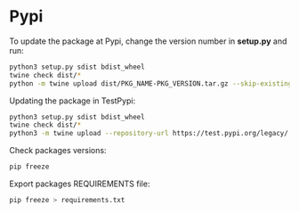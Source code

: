 # Pypi


To update the package at Pypi, change the version number in **setup.py** and run:

```bash
python3 setup.py sdist bdist_wheel
twine check dist/*
python -m twine upload dist/PKG_NAME-PKG_VERSION.tar.gz --skip-existing
```

Updating the package in TestPypi:

```bash
python3 setup.py sdist bdist_wheel
twine check dist/*
python3 -m twine upload --repository-url https://test.pypi.org/legacy/ dist/PKG_NAME-PKG_VERSION.tar.gz  --skip-existing
```

Check packages versions:

```bash
pip freeze
```

Export packages REQUIREMENTS file:

```bash
pip freeze > requirements.txt
```
